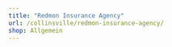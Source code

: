 ```yaml
---
title: "Redmon Insurance Agency"
url: /collinsville/redmon-insurance-agency/
shop: Allgemein
---
```

